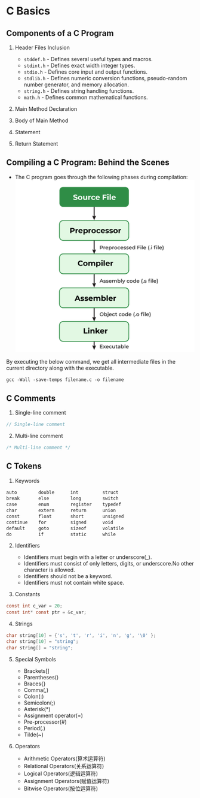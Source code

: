 # C Basics
## Components of a C Program
1. Header Files Inclusion

    - `stddef.h` - Defines several useful types and macros.
    - `stdint.h` - Defines exact width integer types.
    - `stdio.h` - Defines core input and output functions.
    - `stdlib.h` - Defines numeric conversion functions, pseudo-random number generator, and memory allocation.
    - `string.h` - Defines string handling functions.
    - `math.h` - Defines common mathematical functions.
2. Main Method Declaration
3. Body of Main Method
4. Statement
5. Return Statement

## Compiling a C Program: Behind the Scenes
- The C program goes through the following phases during compilation:
![](./images/1.png)

By executing the below command, we get all intermediate files in the current directory along with the executable.
```shell
gcc -Wall -save-temps filename.c -o filename
```

## C Comments
1. Single-line comment
```c
// Single-line comment
```
2. Multi-line comment
```c
/* Multi-line comment */
```

## C Tokens
1. Keywords
```text
auto        double      int         struct
break       else        long        switch
case        enum        register    typedef
char        extern      return      union
const       float       short       unsigned
continue    for         signed      void
default     goto        sizeof      volatile
do          if          static      while
```

2. Identifiers
    - Identifiers must begin with a letter or underscore(_).
    - Identifiers must consist of only letters, digits, or underscore.No other character is allowed.
    - Identifiers should not be a keyword.
    - Identifiers must not contain white space.

3. Constants
```c
const int c_var = 20;
const int* const ptr = &c_var;
```

4. Strings
```c
char string[10] = {'s', 't', 'r', 'i', 'n', 'g', '\0' };
char string[10] = "string";
char string[] = "string";
```

5. Special Symbols
    - Brackets[]
    - Parentheses()
    - Braces{}
    - Comma(,)
    - Colon(:)
    - Semicolon(;)
    - Asterisk(*)
    - Assignment operator(=)
    - Pre-processor(#)
    - Period(.)
    - Tilde(~)

6. Operators
    - Arithmetic Operators(算术运算符)
    - Relational Operators(关系运算符)
    - Logical Operators(逻辑运算符)
    - Assignment Operators(赋值运算符)
    - Bitwise Operators(按位运算符)